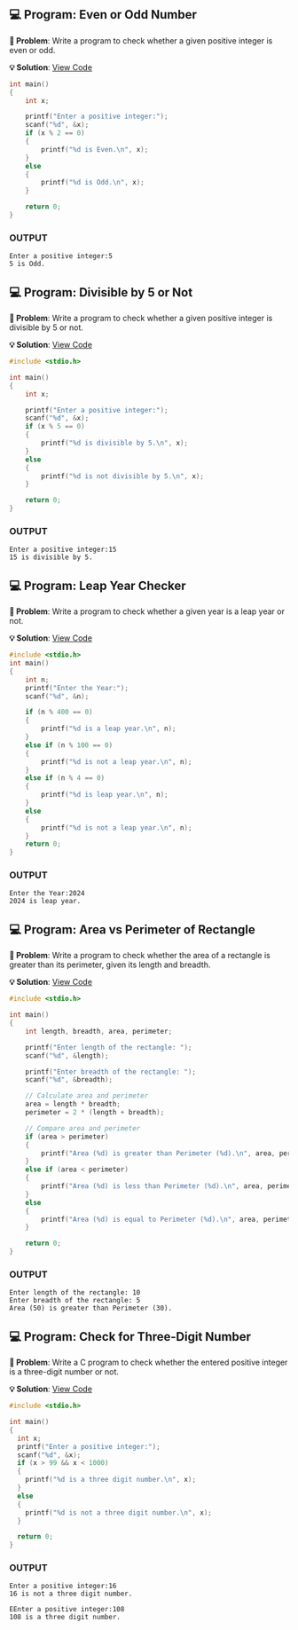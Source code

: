 ## 💻 Program: Even or Odd Number

**📔 Problem**: Write a program to check whether a given positive integer is even or odd.

**💡 Solution**: [View Code](even_or_odd.c)

```c
int main()
{
    int x;

    printf("Enter a positive integer:");
    scanf("%d", &x);
    if (x % 2 == 0)
    {
        printf("%d is Even.\n", x);
    }
    else
    {
        printf("%d is Odd.\n", x);
    }

    return 0;
}

```
### OUTPUT

```
Enter a positive integer:5
5 is Odd.
```

## 💻 Program: Divisible by 5 or Not

**📔 Problem**: Write a program to check whether a given positive integer is divisible by 5 or not.

**💡 Solution**: [View Code](divisible_by_5.c)

```c
#include <stdio.h>

int main()
{
    int x;

    printf("Enter a positive integer:");
    scanf("%d", &x);
    if (x % 5 == 0)
    {
        printf("%d is divisible by 5.\n", x);
    }
    else
    {
        printf("%d is not divisible by 5.\n", x);
    }

    return 0;
}

```
### OUTPUT

```
Enter a positive integer:15
15 is divisible by 5.
```

## 💻 Program: Leap Year Checker

**📔 Problem**: Write a program to check whether a given year is a leap year or not.

**💡 Solution**: [View Code](leap_year.c)

```c
#include <stdio.h>
int main()
{
    int n;
    printf("Enter the Year:");
    scanf("%d", &n);

    if (n % 400 == 0)
    {
        printf("%d is a leap year.\n", n);
    }
    else if (n % 100 == 0)
    {
        printf("%d is not a leap year.\n", n);
    }
    else if (n % 4 == 0)
    {
        printf("%d is leap year.\n", n);
    }
    else
    {
        printf("%d is not a leap year.\n", n);
    }
    return 0;
}

```
### OUTPUT

```
Enter the Year:2024
2024 is leap year.
```

## 💻 Program: Area vs Perimeter of Rectangle

**📔 Problem**: Write a program to check whether the area of a rectangle is greater than its perimeter, given its length and breadth.

**💡 Solution**: [View Code](area_perimeter.c)

```c
#include <stdio.h>

int main()
{
    int length, breadth, area, perimeter;

    printf("Enter length of the rectangle: ");
    scanf("%d", &length);

    printf("Enter breadth of the rectangle: ");
    scanf("%d", &breadth);

    // Calculate area and perimeter
    area = length * breadth;
    perimeter = 2 * (length + breadth);

    // Compare area and perimeter
    if (area > perimeter)
    {
        printf("Area (%d) is greater than Perimeter (%d).\n", area, perimeter);
    }
    else if (area < perimeter)
    {
        printf("Area (%d) is less than Perimeter (%d).\n", area, perimeter);
    }
    else
    {
        printf("Area (%d) is equal to Perimeter (%d).\n", area, perimeter);
    }

    return 0;
}

```
### OUTPUT

```
Enter length of the rectangle: 10
Enter breadth of the rectangle: 5
Area (50) is greater than Perimeter (30).
```

## 💻 Program: Check for Three-Digit Number

**📔 Problem**: Write a C program to check whether the entered positive integer is a three-digit number or not.

**💡 Solution**: [View Code](three_digit_number.c)

```c
#include <stdio.h>

int main()
{
  int x;
  printf("Enter a positive integer:");
  scanf("%d", &x);
  if (x > 99 && x < 1000)
  {
    printf("%d is a three digit number.\n", x);
  }
  else
  {
    printf("%d is not a three digit number.\n", x);
  }

  return 0;
}

```
### OUTPUT

```
Enter a positive integer:16
16 is not a three digit number.
```
```
EEnter a positive integer:108
108 is a three digit number.
```